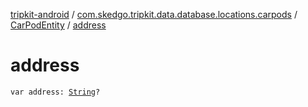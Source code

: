 [tripkit-android](../../index.md) / [com.skedgo.tripkit.data.database.locations.carpods](../index.md) / [CarPodEntity](index.md) / [address](./address.md)

# address

`var address: `[`String`](https://kotlinlang.org/api/latest/jvm/stdlib/kotlin/-string/index.html)`?`